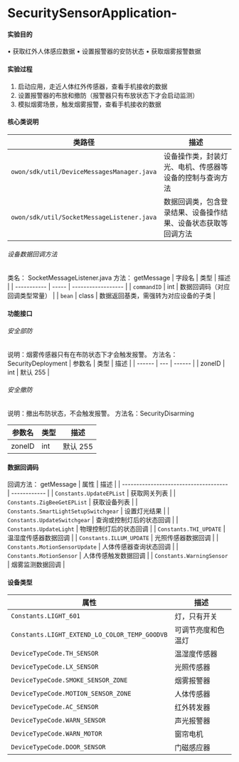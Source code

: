 # SecuritySensorApplication-

#### 实验目的
•	获取红外人体感应数据
•	设置报警器的安防状态
•	获取烟雾报警数据
#### 实验过程
1.	启动应用，走近人体红外传感器，查看手机接收的数据
2.	设置报警器的布放和撤防（报警器只有布放状态下才会启动监测）
3.	模拟烟雾场景，触发烟雾报警，查看手机接收的数据


#### 核心类说明
| 类路径                                        | 描述                              |
| ------------------------------------------ | ------------------------------- |
| `owon/sdk/util/DeviceMessagesManager.java` | 设备操作类，封装灯光、电机、传感器等设备的控制与查询方法    |
| `owon/sdk/util/SocketMessageListener.java` | 数据回调类，包含登录结果、设备操作结果、设备状态获取等回调方法 |

###### 设备数据回调方法
类名： SocketMessageListener.java
方法： getMessage
| 字段名         | 类型    | 描述                 |
| ----------- | ----- | ------------------ |
| `commandID` | int   | 数据回调码（对应回调类型常量）    |
| `bean`      | class | 数据返回基类，需强转为对应设备的子类 |


#### 功能接口

###### 安全部防
说明：烟雾传感器只有在布防状态下才会触发报警。
方法名：SecurityDeployment
| 参数名    | 类型  | 描述     |
| ------ | --- | ------ |
| zoneID | int | 默认 255 |

###### 安全撤防
说明：撤出布防状态，不会触发报警。
方法名：SecurityDisarming

| 参数名    | 类型  | 描述     |
| ------ | --- | ------ |
| zoneID | int | 默认 255 |


#### 数据回调码
回调方法： getMessage
| 属性                                    | 描述           |
| ------------------------------------- | ------------ |
| `Constants.UpdateEPList`              | 获取网关列表       |
| `Constants.ZigBeeGetEPList`           | 获取设备列表       |
| `Constants.SmartLightSetupSwitchgear` | 设置灯光结果       |
| `Constants.UpdateSwitchgear`          | 查询或控制灯后的状态回调 |
| `Constants.UpdateLight`               | 物理控制灯后的状态回调  |
| `Constants.THI_UPDATE`                | 温湿度传感器数据回调   |
| `Constants.ILLUM_UPDATE`              | 光照传感器数据回调    |
| `Constants.MotionSensorUpdate`        | 人体传感器查询状态回调  |
| `Constants.MotionSensor`              | 人体传感触发数据回调   |
| `Constants.WarningSensor`             | 烟雾监测数据回调     |

#### 设备类型
| 属性                                            | 描述        |
| --------------------------------------------- | --------- |
| `Constants.LIGHT_601`                         | 灯，只有开关    |
| `Constants.LIGHT_EXTEND_LO_COLOR_TEMP_GOODVB` | 可调节亮度和色温灯 |
| `DeviceTypeCode.TH_SENSOR`                    | 温湿度传感器    |
| `DeviceTypeCode.LX_SENSOR`                    | 光照传感器     |
| `DeviceTypeCode.SMOKE_SENSOR_ZONE`            | 烟雾报警器     |
| `DeviceTypeCode.MOTION_SENSOR_ZONE`           | 人体传感器     |
| `DeviceTypeCode.AC_SENSOR`                    | 红外转发器     |
| `DeviceTypeCode.WARN_SENSOR`                  | 声光报警器     |
| `DeviceTypeCode.WARN_MOTOR`                   | 窗帘电机      |
| `DeviceTypeCode.DOOR_SENSOR`                  | 门磁感应器     |


